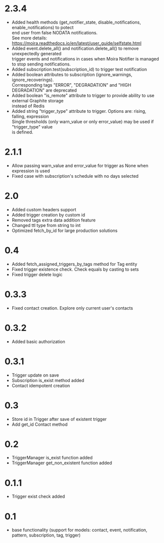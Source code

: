 # 2.3.4

- Added health methods (get_notifier_state, disable_notifications, enable_notifications) to potect<br/>
  end user from false NODATA notifications. <br/>
  See more details: https://moira.readthedocs.io/en/latest/user_guide/selfstate.html
- Added event.delete_all() and notification.delete_all() to remove unexpectedly generated<br/>
  trigger events and notifications in cases when Moira Notifier is managed to stop sending notifications.
- Added subscription.test(subscription_id) to trigger test notification
- Added boolean attributes to subscription (ignore_warnings, ignore_recoverings).<br/>
  Corresponding tags "ERROR", "DEGRADATION" and "HIGH DEGRADATION" are deprecated
- Added boolean "is_remote" attribute to trigger to provide ability to use external Graphite storage<br/>
  instead of Redis
- Added string "trigger_type" attribute to trigger. Options are: rising, falling, expression<br/>
  Single thresholds (only warn_value or only error_value) may be used if "trigger_type" value<br/>
  is defined.

# 2.1.1
- Allow passing warn_value and error_value for trigger as None when expression is used
- Fixed case with subscription's schedule with no days selected

# 2.0
- Added custom headers support
- Added trigger creation by custom id
- Removed tags extra data addition feature
- Changed ttl type from string to int
- Optimized fetch_by_id for large production solutions

# 0.4
- Added fetch_assigned_triggers_by_tags method for Tag entity
- Fixed trigger existence check. Check equals by casting to sets
- Fixed trigger delete logic

# 0.3.3
- Fixed contact creation. Explore only current user's contacts

# 0.3.2
- Added basic authorization

# 0.3.1
- Trigger update on save
- Subscription is_exist method added
- Contact idempotent creation

# 0.3
- Store id in Trigger after save of existent trigger
- Add get_id Contact method

# 0.2
- TriggerManager is_exist function added
- TriggerManager get_non_existent function added

# 0.1.1
- Trigger exist check added

# 0.1
- base functionality (support for models: contact, event, notification, pattern, subscription, tag, trigger)

